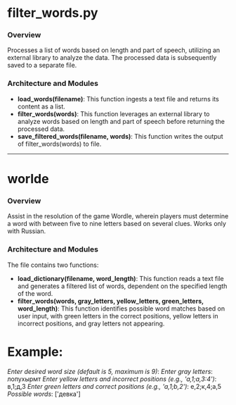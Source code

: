 # filter_words.py
### Overview
Processes a list of words based on length and part of speech, utilizing an external library to analyze the data. The processed data is subsequently saved to a separate file.

### Architecture and Modules
- **load_words(filename)**: This function ingests a text file and returns its content as a list.
- **filter_words(words)**: This function leverages an external library to analyze words based on length and part of speech before returning the processed data.
- **save_filtered_words(filename, words)**: This function writes the output of filter_words(words) to file.

---

# worlde
### Overview
Assist in the resolution of the game Wordle, wherein players must determine a word with between five to nine letters based on several clues. Works only with Russian.

### Architecture and Modules
The file contains two functions:
- **load_dictionary(filename, word_length)**: This function reads a text file and generates a filtered list of words, dependent on the specified length of the word.
- **filter_words(words, gray_letters, yellow_letters, green_letters, word_length)**: This function identifies possible word matches based on user input, with green letters in the correct positions, yellow letters in incorrect positions, and gray letters not appearing.


# Example:
*Enter desired word size (default is 5, maximum is 9)*: 
*Enter gray letters*: лопухырмт
*Enter yellow letters and incorrect positions (e.g., 'a,1;a,3:4')*: в,1;д,3
*Enter green letters and correct positions (e.g., 'a,1;b,2')*: е,2;к,4;а,5
*Possible words*: ['девка']
